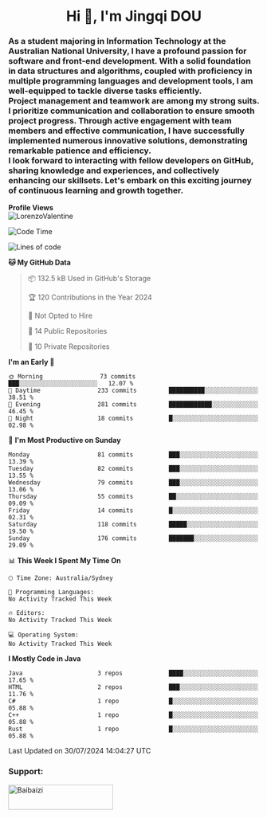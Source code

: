 <h1 align="center">Hi 👋, I'm Jingqi DOU</h1>
<h3 align="left">
As a student majoring in Information Technology at the Australian National University, I have a profound passion for software and front-end development. With a solid foundation in data structures and algorithms, coupled with proficiency in multiple programming languages and development tools, I am well-equipped to tackle diverse tasks efficiently. <br>
Project management and teamwork are among my strong suits. I prioritize communication and collaboration to ensure smooth project progress. Through active engagement with team members and effective communication, I have successfully implemented numerous innovative solutions, demonstrating remarkable patience and efficiency.<br>
I look forward to interacting with fellow developers on GitHub, sharing knowledge and experiences, and collectively enhancing our skillsets. Let's embark on this exciting journey of continuous learning and growth together.
</h3>

**Profile Views**<br>
<img src="https://count.getloli.com/get/@:name" alt="LorenzoValentine" />

<!--START_SECTION:waka-->
![Code Time](http://img.shields.io/badge/Code%20Time-809%20hrs%2053%20mins-blue)

![Lines of code](https://img.shields.io/badge/From%20Hello%20World%20I%27ve%20Written-770.2%20thousand%20lines%20of%20code-blue)

**🐱 My GitHub Data** 

> 📦 132.5 kB Used in GitHub's Storage 
 > 
> 🏆 120 Contributions in the Year 2024
 > 
> 🚫 Not Opted to Hire
 > 
> 📜 14 Public Repositories 
 > 
> 🔑 10 Private Repositories 
 > 
**I'm an Early 🐤** 

```text
🌞 Morning                73 commits          ███░░░░░░░░░░░░░░░░░░░░░░   12.07 % 
🌆 Daytime                233 commits         ██████████░░░░░░░░░░░░░░░   38.51 % 
🌃 Evening                281 commits         ████████████░░░░░░░░░░░░░   46.45 % 
🌙 Night                  18 commits          █░░░░░░░░░░░░░░░░░░░░░░░░   02.98 % 
```
📅 **I'm Most Productive on Sunday** 

```text
Monday                   81 commits          ███░░░░░░░░░░░░░░░░░░░░░░   13.39 % 
Tuesday                  82 commits          ███░░░░░░░░░░░░░░░░░░░░░░   13.55 % 
Wednesday                79 commits          ███░░░░░░░░░░░░░░░░░░░░░░   13.06 % 
Thursday                 55 commits          ██░░░░░░░░░░░░░░░░░░░░░░░   09.09 % 
Friday                   14 commits          █░░░░░░░░░░░░░░░░░░░░░░░░   02.31 % 
Saturday                 118 commits         █████░░░░░░░░░░░░░░░░░░░░   19.50 % 
Sunday                   176 commits         ███████░░░░░░░░░░░░░░░░░░   29.09 % 
```


📊 **This Week I Spent My Time On** 

```text
🕑︎ Time Zone: Australia/Sydney

💬 Programming Languages: 
No Activity Tracked This Week

🔥 Editors: 
No Activity Tracked This Week

💻 Operating System: 
No Activity Tracked This Week
```

**I Mostly Code in Java** 

```text
Java                     3 repos             ████░░░░░░░░░░░░░░░░░░░░░   17.65 % 
HTML                     2 repos             ███░░░░░░░░░░░░░░░░░░░░░░   11.76 % 
C#                       1 repo              █░░░░░░░░░░░░░░░░░░░░░░░░   05.88 % 
C++                      1 repo              █░░░░░░░░░░░░░░░░░░░░░░░░   05.88 % 
Rust                     1 repo              █░░░░░░░░░░░░░░░░░░░░░░░░   05.88 % 
```




 Last Updated on 30/07/2024 14:04:27 UTC
<!--END_SECTION:waka-->

<!-- [![willianrod's wakatime stats](https://github-readme-stats.vercel.app/api/wakatime?username=lorenzoval2050)](https://github.com/anuraghazra/github-readme-stats) -->


<h3 align="left">Support:</h3>
<p><a href="https://www.buymeacoffee.com/Baibaizi"> <img align="left" src="https://cdn.buymeacoffee.com/buttons/v2/default-yellow.png" height="50" width="210" alt="Baibaizi" /></a></p><br><br>
